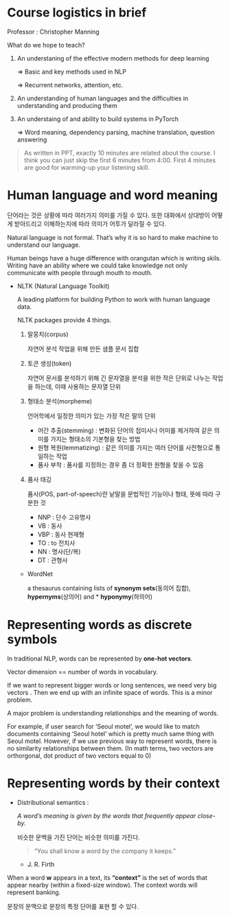 # Course logistics in brief

Professor : Christopher Manning

What do we hope to teach?

1. An understaning of the effective modern methods for deep learning
   
   ⇒ Basic and key methods used in NLP
   
   ⇒ Recurrent networks, attention, etc.

2. An understanding of human languages and the difficulties in understanding and producing them

3. An understaing of and ability to build systems in PyTorch
   
   ⇒ Word meaning, dependency parsing, machine translation, question answering

> As written in PPT, exactly 10 minutes are related about the course. I think you can just skip the first 6 minutes from 4:00. First 4 minutes are good for warming-up your listening skill.

 

# Human language and word meaning

단어라는 것은 상황에 따라 여러가지 의미를 가질 수 있다. 또한 대화에서 상대방이 어떻게 받아드리고 이해하는지에 따라 의미가 어투가 달라질 수 있다.

Natural language is not formal. That’s why it is so hard to make machine to understand our language.

Human beings have a huge difference with orangutan which is writing skils. Writing have an ability where we could take knowledge not only communicate with people through mouth to mouth.

- NLTK (Natural Language Toolkit)
  
  A leading platform for building Python to work with human language data.
  
  NLTK packages provide 4 things.
  
  1. 말뭉치(corpus)
     
     자연어 분석 작업을 위해 만든 샘플 문서 집합
  
  2. 토큰 생성(token)
     
     자연어 문서를 분석하기 위해 긴 문자열을 분석을 위한 작은 단위로 나누는 작업을 하는데, 이때 사용하는 문자열 단위
  
  3. 형태소 분석(morpheme)
     
     언어학에서 일정한 의미가 있는 가장 작은 말의 단위
     
     - 어간 추출(stemming) : 변화된 단어의 접미사나 어미를 제거하여 같은 의미를 가지는 형태소의 기본형을 찾는 방법
     - 원형 복원(lemmatizing) : 같은 의미를 가지는 여러 단어를 사전형으로 통일하는 작업
     - 품사 부착 : 품사를 지정하는 경우 좀 더 정확한 원형을 찾을 수 있음
  
  4. 품사 태깅
     
     품사(POS, part-of-speech)란 낱말을 문법적인 기능이나 형태, 뜻에 따라 구분한 것
     
     - NNP : 단수 고유명사
     - VB : 동사
     - VBP : 동사 현재형
     - TO : to 전치사
     - NN : 명사(단/복)
     - DT : 관형사
  - WordNet
    
    a thesaurus containing lists of **synonym sets**(동의어 집합), **hypernyms**(상의어) and * **hyponymy**(하의어)
    
    

# Representing words as discrete symbols

In traditional NLP, words can be represented by **one-hot vectors**.

Vector dimension == number of words in vocabulary.

If we want to represent bigger words or long sentences, we need very big vectors . Then we end up with an infinite space of words. This is a minor problem.

A major problem is understanding relationships and the meaning of words.

For example, if user search for ‘Seoul motel’, we would like to match documents containing ‘Seoul hotel’ which is pretty much same thing with Seoul motel. However, if we use previous way to represent words, there is no similarity relationships between them. (In math terms, two vectors are orthorgonal, dot product of two vectors equal to 0)



# Representing words by their context

- Distributional semantics :
  
  *A word’s meaning is given by the words that frequently appear close-by.*
  
  비슷한 문백을 가진 단어는 비슷한 의미를 가진다.
  
  > ”You shall know a word by the company it keeps.”
  
  - J. R. Firth

When a word **w** appears in a text, its **“context”** is the set of words that appear nearby (within a fixed-size window). The context words will represent banking.

문장의 문맥으로 문장의 특정 단어를 표현 할 수 있다.
